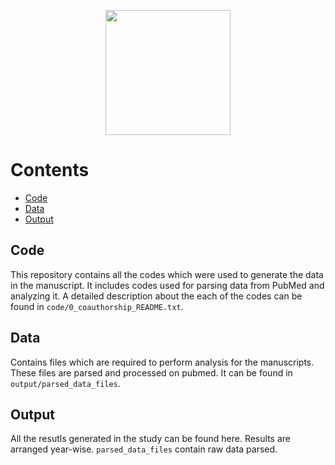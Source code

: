 <p align="center">
  <img height="200" src="output/Figure1/Fig 1a.jpeg">
</p>

# Contents
- [Code](#Code)
- [Data](#Data)
- [Output](#Output)

## Code
This repository contains all the codes which were used to generate the data in the manuscript. It includes codes used for parsing data from PubMed and analyzing it. A detailed description about the each of the codes can be found in ```code/0_coauthorship_README.txt```.
## Data
Contains files which are required to perform analysis for the manuscripts. These files are parsed and processed on pubmed. It can be found in ```output/parsed_data_files```.
## Output
All the resutls generated in the study can be found here. Results are arranged year-wise. ```parsed_data_files``` contain raw data parsed.

